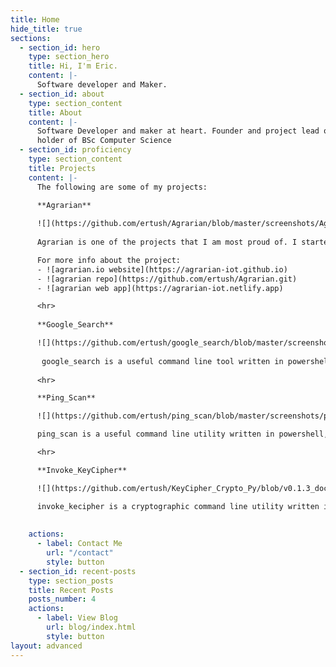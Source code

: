 ```yaml
---
title: Home
hide_title: true
sections:
  - section_id: hero
    type: section_hero
    title: Hi, I'm Eric.
    content: |-
      Software developer and Maker.
  - section_id: about
    type: section_content
    title: About
    content: |-
      Software Developer and maker at heart. Founder and project lead of [Agrarian](https://agrarian-iot.github.io). Full stack developer with an interest in IoT  and 
      holder of BSc Computer Science 
  - section_id: proficiency
    type: section_content
    title: Projects
    content: |-
      The following are some of my projects:

      **Agrarian**
      
      ![](https://github.com/ertush/Agrarian/blob/master/screenshots/Agrarian-Logo-1.png)
      
      Agrarian is one of the projects that I am most proud of. I started it back in school, and since then it has grown in leaps and bounds. 

      For more info about the project:
      - ![agrarian.io website](https://agrarian-iot.github.io)
      - ![agrarian repo](https://github.com/ertush/Agrarian.git)
      - ![agrarian web app](https://agrarian-iot.netlify.app) 

      <hr>
      
      **Google_Search**

      ![](https://github.com/ertush/google_search/blob/master/screenshots/google_search_pw.png)
      
       google_search is a useful command line tool written in powershell. It can be run on any platform using docker. It is allows you to launch a google search from powershell or bash or any unix based terminal. You can get it from ![powershell gallery](https://https://www.powershellgallery.com/packages/google_search/1.1.2)
      
      <hr>

      **Ping_Scan**

      ![](https://github.com/ertush/ping_scan/blob/master/screenshots/ping_scan_pw.png)

      ping_scan is a useful command line utility written in powershell, that allows you to scan a range of hosts in a LAN. It returns the number of alive host in a network as well as their respective Ip addresses. It is network interface specific. Download it from ![powershell galery](https://www.powershellgallery.com/packages/ping_scan/0.1.3.6) or get the ![docker image](https://hub.docker.com/r/ricodck/ping-addressrange/tags?page=1&ordering=last_updated)

      <hr>

      **Invoke_KeyCipher**

      ![](https://github.com/ertush/KeyCipher_Crypto_Py/blob/v0.1.3_docker/screenshots/keyCipher_pw.png)

      invoke_kecipher is a cryptographic command line utility written in powershell and also available as a ![docker image](https://hub.docker.com/r/ricodck/invoke-keycipher/tags?page=1&ordering=last_updated). You can also download it from ![powershell gallery](https://www.powershellgallery.com/packages/Invoke_KeyCipher/0.1.3.1)
      
      
    actions:
      - label: Contact Me
        url: "/contact"
        style: button
  - section_id: recent-posts
    type: section_posts
    title: Recent Posts
    posts_number: 4
    actions:
      - label: View Blog
        url: blog/index.html
        style: button
layout: advanced
---
```

